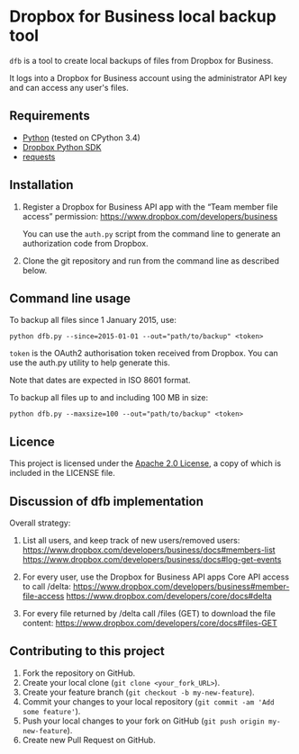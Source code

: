 # Dropbox for Business local backup tool

`dfb` is a tool to create local backups of files from Dropbox for Business.

It logs into a Dropbox for Business account using the administrator API key
and can access any user's files.

## Requirements

 * [Python](https://www.python.org/downloads) (tested on CPython 3.4)
 * [Dropbox Python SDK](https://www.dropbox.com/developers/core/sdks/python)
 * [requests](http://docs.python-requests.org/)

## Installation

1. Register a Dropbox for Business API app with the “Team member file access”
   permission:
   https://www.dropbox.com/developers/business

   You can use the `auth.py` script from the command line to generate an
   authorization code from Dropbox.

2. Clone the git repository and run from the command line as described below.

## Command line usage

To backup all files since 1 January 2015, use:

`python dfb.py --since=2015-01-01 --out="path/to/backup" <token>`

`token` is the OAuth2 authorisation token received from Dropbox. You can use
the auth.py utility to help generate this.

Note that dates are expected in ISO 8601 format.

To backup all files up to and including 100 MB in size:

`python dfb.py --maxsize=100 --out="path/to/backup" <token>`

## Licence

This project is licensed under the
[Apache 2.0 License](https://www.apache.org/licenses/LICENSE-2.0), a copy of
which is included in the LICENSE file.

## Discussion of dfb implementation

Overall strategy:

1. List all users, and keep track of new users/removed users:
   https://www.dropbox.com/developers/business/docs#members-list
   https://www.dropbox.com/developers/business/docs#log-get-events

2. For every user, use the Dropbox for Business API apps Core API access to
   call /delta:
   https://www.dropbox.com/developers/business#member-file-access
   https://www.dropbox.com/developers/core/docs#delta

3. For every file returned by /delta call /files (GET) to download the file
   content:
   https://www.dropbox.com/developers/core/docs#files-GET


## Contributing to this project

1. Fork the repository on GitHub.
2. Create your local clone (`git clone <your_fork_URL>`).
3. Create your feature branch (`git checkout -b my-new-feature`).
4. Commit your changes to your local repository
   (`git commit -am 'Add some feature'`).
5. Push your local changes to your fork on GitHub
   (`git push origin my-new-feature`).
6. Create new Pull Request on GitHub.
